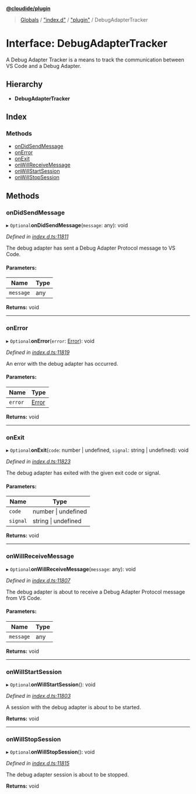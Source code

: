 **[@cloudide/plugin](../README.md)**

> [Globals](../README.md) / ["index.d"](../modules/_index_d_.md) / ["plugin"](../modules/_index_d_._plugin_.md) / DebugAdapterTracker

# Interface: DebugAdapterTracker

A Debug Adapter Tracker is a means to track the communication between VS Code and a Debug Adapter.

## Hierarchy

* **DebugAdapterTracker**

## Index

### Methods

* [onDidSendMessage](_index_d_._plugin_.debugadaptertracker.md#ondidsendmessage)
* [onError](_index_d_._plugin_.debugadaptertracker.md#onerror)
* [onExit](_index_d_._plugin_.debugadaptertracker.md#onexit)
* [onWillReceiveMessage](_index_d_._plugin_.debugadaptertracker.md#onwillreceivemessage)
* [onWillStartSession](_index_d_._plugin_.debugadaptertracker.md#onwillstartsession)
* [onWillStopSession](_index_d_._plugin_.debugadaptertracker.md#onwillstopsession)

## Methods

### onDidSendMessage

▸ `Optional`**onDidSendMessage**(`message`: any): void

*Defined in [index.d.ts:11811](https://github.com/shuyaqian/cloudide-plugin-api/blob/9d985be/index.d.ts#L11811)*

The debug adapter has sent a Debug Adapter Protocol message to VS Code.

#### Parameters:

Name | Type |
------ | ------ |
`message` | any |

**Returns:** void

___

### onError

▸ `Optional`**onError**(`error`: [Error](../classes/_index_d_._plugin_.cancellationerror.md#error)): void

*Defined in [index.d.ts:11819](https://github.com/shuyaqian/cloudide-plugin-api/blob/9d985be/index.d.ts#L11819)*

An error with the debug adapter has occurred.

#### Parameters:

Name | Type |
------ | ------ |
`error` | [Error](../classes/_index_d_._plugin_.cancellationerror.md#error) |

**Returns:** void

___

### onExit

▸ `Optional`**onExit**(`code`: number \| undefined, `signal`: string \| undefined): void

*Defined in [index.d.ts:11823](https://github.com/shuyaqian/cloudide-plugin-api/blob/9d985be/index.d.ts#L11823)*

The debug adapter has exited with the given exit code or signal.

#### Parameters:

Name | Type |
------ | ------ |
`code` | number \| undefined |
`signal` | string \| undefined |

**Returns:** void

___

### onWillReceiveMessage

▸ `Optional`**onWillReceiveMessage**(`message`: any): void

*Defined in [index.d.ts:11807](https://github.com/shuyaqian/cloudide-plugin-api/blob/9d985be/index.d.ts#L11807)*

The debug adapter is about to receive a Debug Adapter Protocol message from VS Code.

#### Parameters:

Name | Type |
------ | ------ |
`message` | any |

**Returns:** void

___

### onWillStartSession

▸ `Optional`**onWillStartSession**(): void

*Defined in [index.d.ts:11803](https://github.com/shuyaqian/cloudide-plugin-api/blob/9d985be/index.d.ts#L11803)*

A session with the debug adapter is about to be started.

**Returns:** void

___

### onWillStopSession

▸ `Optional`**onWillStopSession**(): void

*Defined in [index.d.ts:11815](https://github.com/shuyaqian/cloudide-plugin-api/blob/9d985be/index.d.ts#L11815)*

The debug adapter session is about to be stopped.

**Returns:** void
